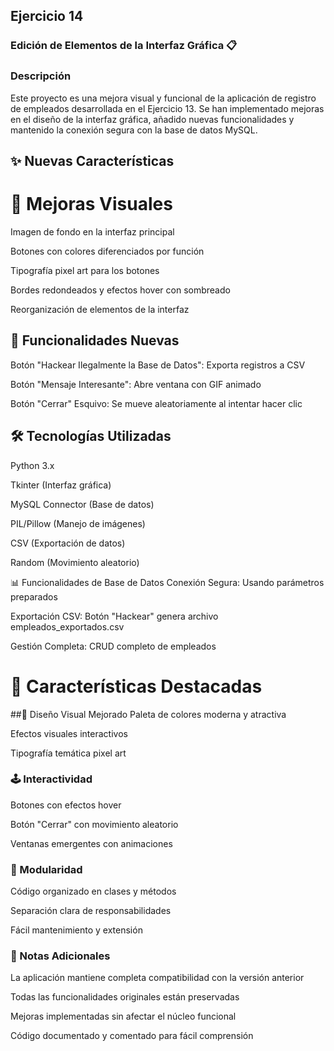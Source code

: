 ## Ejercicio 14 
### Edición de Elementos de la Interfaz Gráfica 📋 

### Descripción
Este proyecto es una mejora visual y funcional de la aplicación de registro de empleados desarrollada en el Ejercicio 13. Se han implementado mejoras en el diseño de la interfaz gráfica, añadido nuevas funcionalidades y mantenido la conexión segura con la base de datos MySQL.


## ✨ Nuevas Características

# 🎨 Mejoras Visuales

Imagen de fondo en la interfaz principal

Botones con colores diferenciados por función

Tipografía pixel art para los botones

Bordes redondeados y efectos hover con sombreado

Reorganización de elementos de la interfaz

## 🚀 Funcionalidades Nuevas
Botón "Hackear Ilegalmente la Base de Datos": Exporta registros a CSV

Botón "Mensaje Interesante": Abre ventana con GIF animado

Botón "Cerrar" Esquivo: Se mueve aleatoriamente al intentar hacer clic

## 🛠️ Tecnologías Utilizadas
Python 3.x

Tkinter (Interfaz gráfica)

MySQL Connector (Base de datos)

PIL/Pillow (Manejo de imágenes)

CSV (Exportación de datos)

Random (Movimiento aleatorio)

📊 Funcionalidades de Base de Datos
Conexión Segura: Usando parámetros preparados

Exportación CSV: Botón "Hackear" genera archivo empleados_exportados.csv

Gestión Completa: CRUD completo de empleados

# 🎯 Características Destacadas

##🎨 Diseño Visual Mejorado
Paleta de colores moderna y atractiva

Efectos visuales interactivos

Tipografía temática pixel art

### 🕹️ Interactividad

Botones con efectos hover

Botón "Cerrar" con movimiento aleatorio

Ventanas emergentes con animaciones

### 📁 Modularidad

Código organizado en clases y métodos

Separación clara de responsabilidades

Fácil mantenimiento y extensión

### 📝 Notas Adicionales

La aplicación mantiene completa compatibilidad con la versión anterior

Todas las funcionalidades originales están preservadas

Mejoras implementadas sin afectar el núcleo funcional

Código documentado y comentado para fácil comprensión
